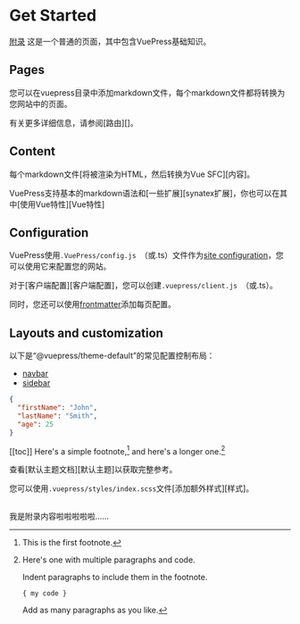 # Get Started
[附录](#appendix)
这是一个普通的页面，其中包含VuePress基础知识。

## Pages

您可以在vuepress目录中添加markdown文件，每个markdown文件都将转换为您网站中的页面。

有关更多详细信息，请参阅[路由][]。

## Content

每个markdown文件[将被渲染为HTML，然后转换为Vue SFC][内容]。

VuePress支持基本的markdown语法和[一些扩展][synatex扩展]，你也可以在其中[使用Vue特性][Vue特性]

## Configuration

VuePress使用`.VuePress/config.js `（或.ts）文件作为[site configuration][config]，您可以使用它来配置您的网站。

对于[客户端配置][客户端配置]，您可以创建`.vuepress/client.js `（或.ts）。

同时，您还可以使用[frontmatter][]添加每页配置。

## Layouts and customization

以下是“@vuepress/theme-default”的常见配置控制布局：

- [navbar][]
- [sidebar][]

```json
{
  "firstName": "John",
  "lastName": "Smith",
  "age": 25
}
```
[[toc]]
Here's a simple footnote,[^1] and here's a longer one.[^bignote]

[^1]: This is the first footnote.

[^bignote]: Here's one with multiple paragraphs and code.

    Indent paragraphs to include them in the footnote.

    `{ my code }`

    Add as many paragraphs as you like.

查看[默认主题文档][默认主题]以获取完整参考。

您可以使用`.vuepress/styles/index.scss`文件[添加额外样式][样式]。
## <a id="appendix"></a>
我是附录内容啦啦啦啦啦……

[routing]: https://vuejs.press/guide/page.html#routing
[content]: https://vuejs.press/guide/page.html#content
[synatex-extensions]: https://vuejs.press/guide/markdown.html#syntax-extensions
[vue-feature]: https://vuejs.press/guide/markdown.html#using-vue-in-markdown
[config]: https://vuejs.press/guide/configuration.html#client-config-file
[client-config]: https://vuejs.press/guide/configuration.html#client-config-file
[frontmatter]: https://vuejs.press/guide/page.html#frontmatter
[navbar]: https://vuejs.press/reference/default-theme/config.html#navbar
[sidebar]: https://vuejs.press/reference/default-theme/config.html#sidebar
[default-theme]: https://vuejs.press/reference/default-theme/
[style]: https://vuejs.press/reference/default-theme/styles.html#style-file
